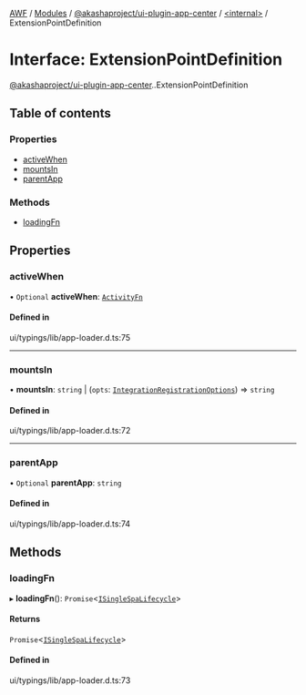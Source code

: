 [AWF](../README.md) / [Modules](../modules.md) / [@akashaproject/ui-plugin-app-center](../modules/akashaproject_ui_plugin_app_center.md) / [<internal\>](../modules/akashaproject_ui_plugin_app_center._internal_.md) / ExtensionPointDefinition

# Interface: ExtensionPointDefinition

[@akashaproject/ui-plugin-app-center](../modules/akashaproject_ui_plugin_app_center.md).[<internal>](../modules/akashaproject_ui_plugin_app_center._internal_.md).ExtensionPointDefinition

## Table of contents

### Properties

- [activeWhen](akashaproject_ui_plugin_app_center._internal_.ExtensionPointDefinition.md#activewhen)
- [mountsIn](akashaproject_ui_plugin_app_center._internal_.ExtensionPointDefinition.md#mountsin)
- [parentApp](akashaproject_ui_plugin_app_center._internal_.ExtensionPointDefinition.md#parentapp)

### Methods

- [loadingFn](akashaproject_ui_plugin_app_center._internal_.ExtensionPointDefinition.md#loadingfn)

## Properties

### activeWhen

• `Optional` **activeWhen**: [`ActivityFn`](../modules/akashaproject_ui_plugin_app_center._internal_.md#activityfn)

#### Defined in

ui/typings/lib/app-loader.d.ts:75

___

### mountsIn

• **mountsIn**: `string` \| (`opts`: [`IntegrationRegistrationOptions`](akashaproject_ui_plugin_app_center._internal_.IntegrationRegistrationOptions.md)) => `string`

#### Defined in

ui/typings/lib/app-loader.d.ts:72

___

### parentApp

• `Optional` **parentApp**: `string`

#### Defined in

ui/typings/lib/app-loader.d.ts:74

## Methods

### loadingFn

▸ **loadingFn**(): `Promise`<[`ISingleSpaLifecycle`](akashaproject_ui_plugin_app_center._internal_.ISingleSpaLifecycle.md)\>

#### Returns

`Promise`<[`ISingleSpaLifecycle`](akashaproject_ui_plugin_app_center._internal_.ISingleSpaLifecycle.md)\>

#### Defined in

ui/typings/lib/app-loader.d.ts:73
